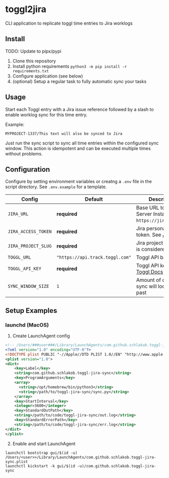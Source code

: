 # toggl2jira

CLI application to replicate toggl time entries to Jira worklogs

## Install

TODO: Update to pipx/pypi
1. Clone this repository
2. Install python requirements `python3 -m pip install -r requirements.txt`
3. Configure application (see below)
4. (optional) Setup a regular task to fully automatic sync your tasks

## Usage

Start each Toggl entry with a Jira issue reference followed by a slash to enable worklog sync for this time entry.

Example:

`MYPROJECT-1337/This text will also be synced to Jira`

Just run the sync script to sync all time entries within the configured sync window. This action is idempotent and can be executed multiple times without problems.

## Configuration

Configure by setting environment variables or creatng a `.env` file in the script directory. See `.env.example` for a template.

| Config              | Default                         | Description                                                                                                                           |
| ------------------- | ------------------------------- | ------------------------------------------------------------------------------------------------------------------------------------- |
| `JIRA_URL`          | **required**                    | Base URL to your Jira Server Instance (e.g. `https://jira.example`)                                                                   |
| `JIRA_ACCESS_TOKEN` | **required**                    | Jira personal access token. See [Jira Docs](https://confluence.atlassian.com/enterprise/using-personal-access-tokens-1026032365.html) |
| `JIRA_PROJECT_SLUG` | **required**                    | Jira project slug that is considered for sync                                                                                         |
| `TOGGL_URL`         | `"https://api.track.toggl.com"` | Toggl API base URL                                                                                                                    |
| `TOGGL_API_KEY`     | **required**                    | Toggl API key. See [Toggl Docs](https://support.toggl.com/en/articles/3116844-where-is-my-api-key-located)                            |
| `SYNC_WINDOW_SIZE`  | `1`                             | Amount of days, the sync will look in the past                                                                                        |

## Setup Examples

### launchd (MacOS)

1. Create LaunchAgent config

```xml
<!-- /Users/###user###/Library/LaunchAgents/com.github.schlakob.toggl-jira-sync.plist -->
<?xml version="1.0" encoding="UTF-8"?>
<!DOCTYPE plist PUBLIC "-//Apple//DTD PLIST 1.0//EN" "http://www.apple.com/DTDs/PropertyList-1.0.dtd">
<plist version="1.0">
<dict>
    <key>Label</key>
    <string>com.github.schlakob.toggl-jira-sync</string>
    <key>ProgramArguments</key>
    <array>
      <string>/opt/homebrew/bin/python3</string>
      <string>/path/to/toggl-jira-sync/sync.py</string>
    </array>
    <key>StartInterval</key>
    <integer>3600</integer>
    <key>StandardOutPath</key>
    <string>/path/to/code/toggl-jira-sync/out.log</string>
    <key>StandardErrorPath</key>
    <string>/path/to/code/toggl-jira-sync/err.log</string>
</dict>
</plist>
```

2. Enable and start LaunchAgent

```shell
launchctl bootstrap gui/$(id -u) /Users/<user>>/Library/LaunchAgents/com.github.schlakob.toggl-jira-sync.plist
launchctl kickstart -k gui/$(id -u)/com.github.schlakob.toggl-jira-sync
```
